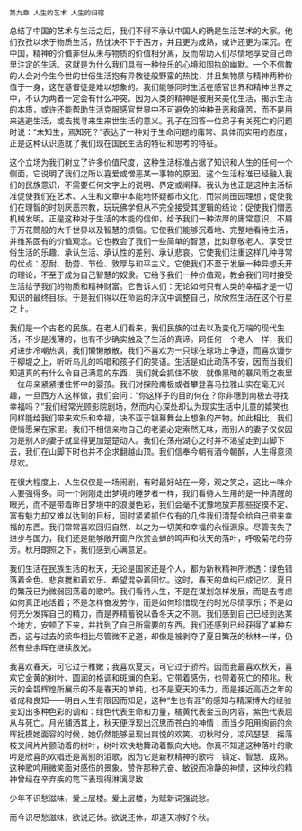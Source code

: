     第九章 人生的艺术 人生的归宿 

   总结了中国的艺术与生活之后，我们不得不承认中国人的确是生活艺术的大家。他们孜孜以求于物质生活，热忱决不下于西方，并且更为成熟，或许还更为深沉。在中国，精神的价值非但从未与物质的价值相分离，反而帮助人们尽情地享受自己命里注定的生活。这就是为什么我们具有一种快乐的心境和固执的幽默。一个不信教的人会对今生今世的世俗生活抱有异教徒般野蛮的热忱，并且集物质与精神两种价值于一身，这在基督徒是难以想象的。我们能够同时生活在感官世界和精神世界之中，不认为两者一定会有什么冲突。因为人类的精神是被用来美化生活，揭示生活的本质，或许还能帮助生活克服感官世界中不可避免的种种丑恶和痛苦，而不是用来逃避生活，或去找寻来生来世生活的意义。孔子在回答一位弟子有关死亡的问题时说：“未知生，焉知死？”表达了一种对于生命问题的庸常、具体而实用的态度，正是这种认识造就了我们现在国民生活的特征和思考的特征。

   这个立场为我们树立了许多价值尺度，这种生活标准占据了知识和人生的任何一个侧面，它说明了我们之所以喜爱或憎恶某一事物的原因。这个生活标准已经融入我们的民族意识，不需要任何文字上的说明、界定或阐释。我认为也正是这种主活标准促使我们在艺术、人生和文章中本能地怀疑都市文化，而崇尚田园理想；促使我们在理智的时刻厌恶宗教，玩玩佛学但从不完全接受其逻辑的结论：促使我们憎恶机械发明。正是这种对于生活的本能的信仰，给予我们一种浓厚的庸常意识，不屑于万花筒般的大千世界以及智慧的烦恼。它使我们能够沉着地、完整地看待生活，并维系固有的价值观念。它也教会了我们一些简单的智慧，比如尊敬老人、享受世俗生活的乐趣、承认生活、承认性的差别、承认悲哀。它使我们注重这样几种寻常的优点：忍耐、勤劳、节俭、敦厚与和平主义。它使我们不至于发展一种异想夭开的理论，不至于成为自己智慧的奴隶。它给予我们一种价值观，教会我们同时接受生活给予我们的物质和精神财富。它告诉人们：无论如何只有人类的幸福才是一切知识的最终目标。于是我们得以在命运的浮沉中调整自己，欣欣然生活在这个行星之上。

   我们是一个古老的民族。在老人们看来，我们民族的过去以及变化万端的现代生活，不少是浅薄的，也有不少确实触及了生活的真谛。同任何一个老人一样，我们对进步冷嘲热讽，我们懒懒散散，我们不喜欢为一只球在球场上争逐，而喜欢馒步于柳堤之上，听听鸟儿的呜唱和孩子们的笑语。生活是如此动荡不安，因而当我们知道真的有什么令自己满意的东西，我们就会抓住不放，就像黑暗的暴风雨之夜里一位母亲紧紧搂住怀中的婴孩。我们对探险南极或者攀登喜马拉雅山实在毫无兴趣，一旦西方人这样做，我们会问：“你这样子的目的何在？你非穗到南极去寻找幸福吗？”我们经常光顾影院剧场，然而内心深处却认为现实生活中儿童的嬉笑也同样能给我们带来欢乐和幸福，决不亚于银幕舞台上想象的产物。如此相比，我们便情愿呆在家里。我们不相信亲吻自己的老婆必定索然无味，而别人的妻子仅仅因为是别人的妻子就显得更加楚楚动人。我们在荡舟湖心之时并不渴望走到山脚下去，我们在山脚下时也并不企求翻越山顶。我们信奉今朝有酒今朝醉，人生得意须尽欢。

   在很大程度上，人生仅仅是一场闹剧，有时最好站在一旁，观之笑之，这比一味介人要强得多。同一个刚刚走出梦境的睡梦者一样，我们看待人生用的是一种清醒的眼光，而不是带着昨日梦境中的浪漫色彩，我们会毫不犹豫地放弃那些捉摸不定、富有魅力却又难以达到的目标，同时紧紧抓住仅有的几件我们清楚会给自己带来幸福的东西。我们常常喜欢回归自然，以之为一切美和幸福的永恒源泉。尽管丧失了进步与国力，我们还是能够敞开窗户欣赏金蝉的鸣声和秋天的落叶，呼吸菊花的芬芳。秋月朗照之下，我们感到心满意足。

   我们生活在民族生活的秋天，无论是国家还是个人，都为新秋精神所渗透：绿色错落着金色、悲哀搅和着欢乐、希望混杂着回忆。这时，春天的单纯已成记忆，夏日的繁茂已为微弱回荡着的歌吟。我们看待人生，不是在谋划怎样发展，而是去考虑如何真正地活着；不是怎样奋发劳作，而是如何珍惜现在的时光尽情享乐；不是如何充分发挥自己的精力，而是养精蓄锐以备冬天之不测。我们感到自己已经到达某个地方，安顿了下来，并找到了自己所需要的东西。我们还感到已经获得了某种东西，这与过去的荣华相比尽管微不足道，却像是被剥夺了夏日繁茂的秋林一样，仍然有些余晖在继续放光。

   我喜欢春天，可它过于稚嫩；我喜欢夏天，可它过于骄矜。因而我最喜欢秋天，喜欢它金黄的树叶、圆润的格调和斑斓的色彩。它带着感伤，也带着死亡的预兆。秋天的金碧辉煌所展示的不是春天的单纯，也不是夏天的伟力，而是接近高迈之年的者成和良知——明白人生有限因而知足，这种“生也有涯”的感知与精深博大的经验变幻出多种色彩的调和：绿色代表生命和力量，橘黄代表金玉的内容，紫色代表屈从与死亡。月光铺洒其上，秋天便浮现出沉思而苍白的神情；而当夕阳用绚丽的余晖抚摸她面容的时候，她仍然能够呈现出爽悦的欢笑。初秋时分，凉风瑟瑟，摇落枝叉间片片颤动着的树叶，树叶欢快地舞动着飘向大地。你真不知道这种落叶的歌吟是欣喜的欢唱还是离别的泪歌，因为它是新秋精神的歌吟：镇定、智慧、成熟。这种歌吟用微笑面对感伤的景象，赞许那种亢奋、敏锐而冷静的神情，这种秋的精神曾经在辛弃疾的笔下表现得淋漓尽致：

   少年不识愁滋味，爱上层楼。爱上层楼，为赋新词强说愁。

   而今识尽愁滋味，欲说还休。欲说还休，却道天凉好个秋。


